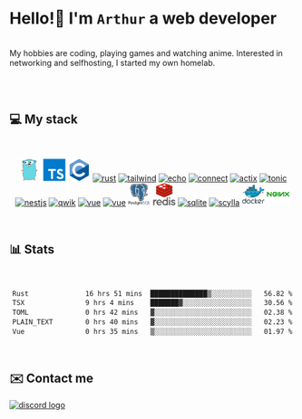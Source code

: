 # Hello!👋 I'm **`Arthur`** a web developer

<br>
My hobbies are coding, playing games and watching anime. Interested in networking and selfhosting, I started my own homelab.

<br clear="both"><br clear="both">

## 💻 My stack

<br clear="both">

<p align="center">
  <a href="https://golang.org" target="_blank" rel="noreferrer"><img src="https://raw.githubusercontent.com/devicons/devicon/master/icons/go/go-original.svg" alt="go" width="40" height="40" /></a>
  <a href="https://www.typescriptlang.org/" target="_blank" rel="noreferrer"><img src="https://raw.githubusercontent.com/devicons/devicon/master/icons/typescript/typescript-original.svg" alt="typescript" width="40" height="40" /></a>
  <a href="https://www.cprogramming.com/" target="_blank" rel="noreferrer"><img src="https://raw.githubusercontent.com/devicons/devicon/master/icons/c/c-original.svg" alt="c" width="40" height="40" /></a>
  <a href="https://www.rust-lang.org/fr" target="_blank" rel="noreferrer"><img src="https://cdn.icon-icons.com/icons2/2699/PNG/512/rust_lang_logo_icon_169776.png" alt="rust" width="40" height="40" /></a>
  <a href="https://tailwindcss.com/" target="_blank" rel="noreferrer"><img src="https://www.vectorlogo.zone/logos/tailwindcss/tailwindcss-icon.svg" alt="tailwind" width="40" height="40" /></a>
  <a href="https://echo.labstack.com/" target="_blank" rel="noreferrer"><img src="https://avatars.githubusercontent.com/u/2624634?v=4" alt="echo" width="40" height="40" /></a>
  <a href="https://connectrpc.com/" target="_blank" rel="noreferrer"><img src="https://avatars.githubusercontent.com/u/97258658?s=200&v=4" alt="connect" width="40" height="40" /></a>
  <a href="https://actix.rs/" target="_blank" rel="noreferrer"><img src="https://avatars.githubusercontent.com/u/32776943?s=200&v=4" alt="actix" width="40" height="40" /></a>
  <a href="https://github.com/hyperium/tonic" target="_blank" rel="noreferrer"><img src="https://repository-images.githubusercontent.com/201517171/0152bf80-e52d-11e9-9f4b-e0bc855a8b64" alt="tonic" width="40" height="40" /></a>
  <a href="https://nestjs.com/" target="_blank" rel="noreferrer"><img src="https://upload.wikimedia.org/wikipedia/commons/a/a8/NestJS.svg" alt="nestjs" width="40" height="40" /></a>
  <a href="https://qwik.builder.io/" target="_blank" rel="noreferrer"><img src="https://seeklogo.com/images/Q/qwik-icon-logo-48EC4793C2-seeklogo.com.png" alt="qwik" width="40" height="40" /></a>
  <a href="https://vuejs.org/" target="_blank" rel="noreferrer"><img src="https://upload.wikimedia.org/wikipedia/commons/f/f1/Vue.png" alt="vue" width="40" height="40" /></a>
  <a href="https://fr.react.dev/" target="_blank" rel="noreferrer"><img src="https://cdn1.iconfinder.com/data/icons/programing-development-8/24/react_logo-512.png" alt="vue" width="40" height="40" /></a>
  <a href="https://www.postgresql.org" target="_blank" rel="noreferrer"><img src="https://raw.githubusercontent.com/devicons/devicon/master/icons/postgresql/postgresql-original-wordmark.svg" alt="postgresql" width="40" height="40" /></a>
  <a href="https://redis.io" target="_blank" rel="noreferrer"><img src="https://raw.githubusercontent.com/devicons/devicon/master/icons/redis/redis-original-wordmark.svg" alt="redis" width="40" height="40" /></a>
  <a href="https://www.sqlite.org/" target="_blank" rel="noreferrer"><img src="https://www.vectorlogo.zone/logos/sqlite/sqlite-icon.svg" alt="sqlite" width="40" height="40" /></a>
  <a href="https://www.scylladb.com/" target="_blank" rel="noreferrer"><img src="https://www.scylladb.com/wp-content/uploads/scylla-drivers.png" alt="scylla" width="40" height="40" /></a>
  <a href="https://www.docker.com/" target="_blank" rel="noreferrer"><img src="https://raw.githubusercontent.com/devicons/devicon/master/icons/docker/docker-original-wordmark.svg" alt="docker" width="40" height="40" /></a>
  <a href="https://www.nginx.com" target="_blank" rel="noreferrer"><img src="https://raw.githubusercontent.com/devicons/devicon/master/icons/nginx/nginx-original.svg" alt="nginx" width="40" height="40" /></a>
</p>

<br clear="both">

## 📊 Stats

<!-- <br clear="both">

<div align="center">
  <img src="https://github-readme-stats.vercel.app/api?username=X3ne&hide_title=true&hide_rank=false&show_icons=true&include_all_commits=true&count_private=true&disable_animations=false&theme=dracula&locale=en&hide_border=true&bg_color=0d1117"  />
  <img src="https://github-readme-stats.vercel.app/api/top-langs?username=X3ne&locale=en&hide_title=true&layout=compact&card_width=320&langs_count=5&theme=dracula&hide_border=true&bg_color=0d1117" height="150" alt="languages graph"  />
</div> -->

<br clear="both">

<div align="center">
<!--START_SECTION:waka-->

```txt
Rust              16 hrs 51 mins  ██████████████▒░░░░░░░░░░   56.82 %
TSX               9 hrs 4 mins    ███████▓░░░░░░░░░░░░░░░░░   30.56 %
TOML              0 hrs 42 mins   ▓░░░░░░░░░░░░░░░░░░░░░░░░   02.38 %
PLAIN_TEXT        0 hrs 40 mins   ▓░░░░░░░░░░░░░░░░░░░░░░░░   02.23 %
Vue               0 hrs 35 mins   ▒░░░░░░░░░░░░░░░░░░░░░░░░   01.97 %
```

<!--END_SECTION:waka-->
</div>

<!-- <br clear="both">

## 🎶 Spotify

<p align="center">
  <img src="https://spotify-github-profile.vercel.app/api/view?uid=x3ne&cover_image=true&theme=default&show_offline=true&background_color=0d1117&interchange=false&bar_color_cover=true">  
</p> -->

<br clear="both">

## ✉️ Contact me

<p align="left">
  <a href="https://discordapp.com/users/630131494064488461" target="_blank"><img src="https://img.shields.io/static/v1?message=Discord&logo=discord&label=&color=7289DA&logoColor=white&labelColor=&style=for-the-badge" height="35" alt="discord logo"  /></a>
</p>
